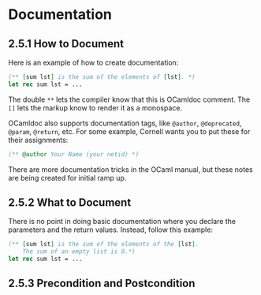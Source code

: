 # Documentation

## 2.5.1 How to Document

Here is an example of how to create documentation:

```OCaml
(** [sum lst] is the sum of the elements of [lst]. *)
let rec sum lst = ...
```

The double `**` lets the compiler know that this is OCamldoc comment. The `[]` lets the markup know to render it as a monospace.

OCamldoc also supports documentation tags, like `@author`, `@deprecated`, `@param`, `@return`, etc. For some example, Cornell wants you to put these for their assignments:

```OCaml
(** @author Your Name (your netid) *)
```

There are more documentation tricks in the OCaml manual, but these notes are being created for initial ramp up.

## 2.5.2 What to Document

There is no point in doing basic documentation where you declare the parameters and the return values. Instead, follow this example:

```OCaml
(** [sum lst] is the sum of the elements of the [lst].
    The sum of an empty list is 0.*)
let rec sum lst = ...
```

## 2.5.3 Precondition and Postcondition


